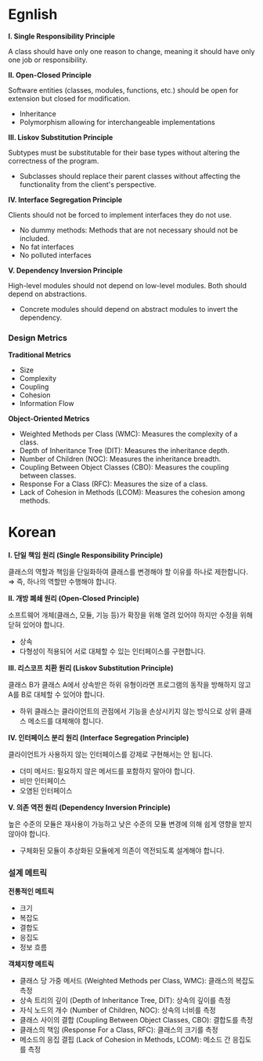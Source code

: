 # Egnlish

**I. Single Responsibility Principle**

A class should have only one reason to change, meaning it should have only one job or responsibility.

**II. Open-Closed Principle**

Software entities (classes, modules, functions, etc.) should be open for extension but closed for modification.
- Inheritance
- Polymorphism allowing for interchangeable implementations

**III. Liskov Substitution Principle**

Subtypes must be substitutable for their base types without altering the correctness of the program.
- Subclasses should replace their parent classes without affecting the functionality from the client's perspective.

**IV. Interface Segregation Principle**

Clients should not be forced to implement interfaces they do not use.
- No dummy methods: Methods that are not necessary should not be included.
- No fat interfaces
- No polluted interfaces

**V. Dependency Inversion Principle**

High-level modules should not depend on low-level modules. Both should depend on abstractions.
- Concrete modules should depend on abstract modules to invert the dependency.

### Design Metrics

**Traditional Metrics**

- Size
- Complexity
- Coupling
- Cohesion
- Information Flow

**Object-Oriented Metrics**

- Weighted Methods per Class (WMC): Measures the complexity of a class.
- Depth of Inheritance Tree (DIT): Measures the inheritance depth.
- Number of Children (NOC): Measures the inheritance breadth.
- Coupling Between Object Classes (CBO): Measures the coupling between classes.
- Response For a Class (RFC): Measures the size of a class.
- Lack of Cohesion in Methods (LCOM): Measures the cohesion among methods.




# Korean

**I. 단일 책임 원리 (Single Responsibility Principle)**

클래스의 역할과 책임을 단일화하여 클래스를 변경해야 할 이유를 하나로 제한합니다.
⇒ 즉, 하나의 역할만 수행해야 합니다.

**II. 개방 폐쇄 원리 (Open-Closed Principle)**

소프트웨어 개체(클래스, 모듈, 기능 등)가 확장을 위해 열려 있어야 하지만 수정을 위해 닫혀 있어야 합니다.
- 상속
- 다형성이 적용되어 서로 대체할 수 있는 인터페이스를 구현합니다.

**III. 리스코프 치환 원리 (Liskov Substitution Principle)**

클래스 B가 클래스 A에서 상속받은 하위 유형이라면 프로그램의 동작을 방해하지 않고 A를 B로 대체할 수 있어야 합니다.
- 하위 클래스는 클라이언트의 관점에서 기능을 손상시키지 않는 방식으로 상위 클래스 메소드를 대체해야 합니다.

**IV. 인터페이스 분리 원리 (Interface Segregation Principle)**

클라이언트가 사용하지 않는 인터페이스를 강제로 구현해서는 안 됩니다.
- 더미 메서드: 필요하지 않은 메서드를 포함하지 말아야 합니다.
- 비만 인터페이스
- 오염된 인터페이스

**V. 의존 역전 원리 (Dependency Inversion Principle)**

높은 수준의 모듈은 재사용이 가능하고 낮은 수준의 모듈 변경에 의해 쉽게 영향을 받지 않아야 합니다.
- 구체화된 모듈이 추상화된 모듈에게 의존이 역전되도록 설계해야 합니다.

### 설계 메트릭

**전통적인 메트릭**

- 크기
- 복잡도
- 결합도
- 응집도
- 정보 흐름

**객체지향 메트릭**

- 클래스 당 가중 메서드 (Weighted Methods per Class, WMC): 클래스의 복잡도 측정
- 상속 트리의 깊이 (Depth of Inheritance Tree, DIT): 상속의 깊이를 측정
- 자식 노드의 개수 (Number of Children, NOC): 상속의 너비를 측정
- 클래스 사이의 결합 (Coupling Between Object Classes, CBO): 결합도를 측정
- 클래스의 책임 (Response For a Class, RFC): 클래스의 크기를 측정
- 메소드의 응집 결핍 (Lack of Cohesion in Methods, LCOM): 메소드 간 응집도를 측정



